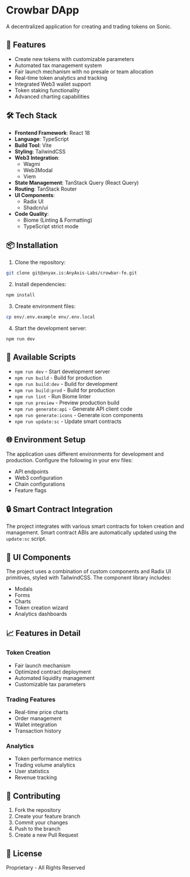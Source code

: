 # Crowbar DApp

A decentralized application for creating and trading tokens on Sonic.

## 🚀 Features

- Create new tokens with customizable parameters
- Automated tax management system
- Fair launch mechanism with no presale or team allocation
- Real-time token analytics and tracking
- Integrated Web3 wallet support
- Token staking functionality
- Advanced charting capabilities

## 🛠 Tech Stack

- **Frontend Framework**: React 18
- **Language**: TypeScript
- **Build Tool**: Vite
- **Styling**: TailwindCSS
- **Web3 Integration**:
  - Wagmi
  - Web3Modal
  - Viem
- **State Management**: TanStack Query (React Query)
- **Routing**: TanStack Router
- **UI Components**:
  - Radix UI
  - Shadcn/ui
- **Code Quality**:
  - Biome (Linting & Formatting)
  - TypeScript strict mode

## 📦 Installation

1. Clone the repository:

```bash
git clone git@anyax.is:AnyAxis-Labs/crowbar-fe.git
```

2. Install dependencies:

```bash
npm install
```

3. Create environment files:

```bash
cp env/.env.example env/.env.local
```

4. Start the development server:

```bash
npm run dev
```

## 🔧 Available Scripts

- `npm run dev` - Start development server
- `npm run build` - Build for production
- `npm run build:dev` - Build for development
- `npm run build:prod` - Build for production
- `npm run lint` - Run Biome linter
- `npm run preview` - Preview production build
- `npm run generate:api` - Generate API client code
- `npm run generate:icons` - Generate icon components
- `npm run update:sc` - Update smart contracts

## 🌐 Environment Setup

The application uses different environments for development and production. Configure the following in your env files:

- API endpoints
- Web3 configuration
- Chain configurations
- Feature flags

## 🔒 Smart Contract Integration

The project integrates with various smart contracts for token creation and management. Smart contract ABIs are automatically updated using the `update:sc` script.

## 🎨 UI Components

The project uses a combination of custom components and Radix UI primitives, styled with TailwindCSS. The component library includes:

- Modals
- Forms
- Charts
- Token creation wizard
- Analytics dashboards

## 📈 Features in Detail

### Token Creation

- Fair launch mechanism
- Optimized contract deployment
- Automated liquidity management
- Customizable tax parameters

### Trading Features

- Real-time price charts
- Order management
- Wallet integration
- Transaction history

### Analytics

- Token performance metrics
- Trading volume analytics
- User statistics
- Revenue tracking

## 🤝 Contributing

1. Fork the repository
2. Create your feature branch
3. Commit your changes
4. Push to the branch
5. Create a new Pull Request

## 📄 License

Proprietary - All Rights Reserved
